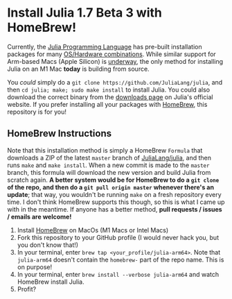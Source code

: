 # Install Julia 1.7 Beta 3 with HomeBrew!

Currently, the [Julia Programming Language](https://julialang.org) has pre-built installation packages for many [OS/Hardware combinations](https://julialang.org/downloads). While similar support for Arm-based Macs (Apple Silicon) is [underway](https://discourse.julialang.org/t/the-future-is-arms/41893), the only method for installing Julia on an M1 Mac __today__ is building from source. 

You _could_ simply do a `git clone https://github.com/JuliaLang/julia`, and then `cd julia; make; sudo make install` to install Julia. You could also download the correct binary from the [downloads page](https://julialang.org/downloads/) on Julia's official website. If you prefer installing all your packages with [HomeBrew](https://docs.brew.sh), this repository is for you!

## HomeBrew Instructions

Note that this installation method is simply a HomeBrew `Formula` that downloads a ZIP of the latest `master` branch of [JuliaLang/julia](https://github.com/JuliaLang/julia), and then runs `make` and `make install`. When a new commit is made to the `master` branch, this formula will download the new version and build Julia from scratch again. __A better system would be for HomeBrew to do a `git clone` of the repo, and then do a `git pull origin master` whenever there's an update__; that way, you wouldn't be running `make` on a fresh repository every time. I don't think HomeBrew supports this though, so this is what I came up with in the meantime. If anyone has a better method, __pull requests / issues / emails are welcome!__

1. Install [HomeBrew](https://docs.brew.sh) on MacOs (M1 Macs or Intel Macs)
2. Fork this repository to your GitHub profile (I would never hack you, but you don't know that!)
3. In your terminal, enter `brew tap <your_profile/julia-arm64>`. Note that `julia-arm64` doesn't contain the `homebrew-` part of the repo name. This is on purpose!
4. In your terminal, enter `brew install --verbose julia-arm64` and watch HomeBrew install Julia.
5. Profit?
